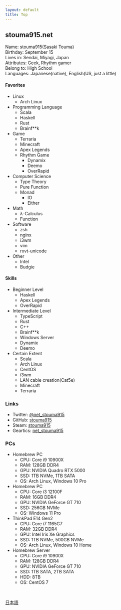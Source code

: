 ```yaml
---
layout: default
title: Top
---
```


## stouma915.net

Name: stouma915(Sasaki Touma)<br>
Birthday: September 15<br>
Lives in: Sendai, Miyagi, Japan<br>
Attributes: Geek, Rhythm gamer<br>
Belong to: High School<br>
Languages: Japanese(native), English(US, just a little)
#### Favorites
- Linux
  - Arch Linux
- Programming Language
  - Scala
  - Haskell
  - Rust
  - Brainf\*\*k
- Game
  - Terraria
  - Minecraft
  - Apex Legends
  - Rhythm Game
    - Dynamix
    - Deemo
    - OverRapid
- Computer Science
  - Type Theory
  - Pure Function
  - Monad
    - IO
    - Either
- Math
  - λ-Calculus
  - Function
- Software
  - zsh
  - nginx
  - i3wm
  - vim
  - rxvt-unicode
- Other
  - Intel
  - Budgie

#### Skills
- Beginner Level
  - Haskell
  - Apex Legends
  - OverRapid
- Intermediate Level
  - TypeScript
  - Rust
  - C++
  - Brainf\*\*k
  - Windows Server
  - Dynamix
  - Deemo
- Certain Extent
  - Scala
  - Arch Linux
  - CentOS
  - i3wm
  - LAN cable creation(Cat5e)
  - Minecraft
  - Terraria

### Links
* Twitter: [@net_stouma915](https://twitter.com/net_stouma915)
* GitHub: [stouma915](https://github.com/stouma915)
* Steam: [stouma915](https://steamcommunity.com/profiles/76561199242758778)
* Geartics: [net_stouma915](https://www.geartics.com/net_stouma915)

### PCs
- Homebrew PC
  - CPU: Core i9 10900X
  - RAM: 128GB DDR4
  - GPU: NVIDIA Quadro RTX 5000
  - SSD: 1TB NVMe, 1TB SATA
  - OS: Arch Linux, Windows 10 Pro
- Homebrew PC
  - CPU: Core i3 12100F
  - RAM: 16GB DDR4
  - GPU: NVIDIA GeForce GT 710
  - SSD: 256GB NVMe
  - OS: Windows 11 Pro
- ThinkPad E14 Gen2
  - CPU: Core i7 1165G7
  - RAM: 32GB DDR4
  - GPU: Intel Iris Xe Graphics
  - SSD: 1TB NVMe, 500GB NVMe
  - OS: Arch Linux, Windows 10 Home
- Homebrew Server
  - CPU: Core i9 10900X
  - RAM: 128GB DDR4
  - GPU: NVIDIA GeForce GT 710
  - SSD: 1TB SATA, 2TB SATA
  - HDD: 8TB
  - OS: CentOS 7
<br>

[日本語](/)
